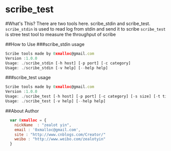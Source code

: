scribe_test
===========

#What's This?
    There are two tools here.  scribe_stdin and scribe_test.
    `scribe_stdin` is used to read log from stdin and send it to scribe
    `scribe_test`  is stree test tool to measure the throughput of scribe

##How to Use
###scribe_stdin usage
```javascript
Scribe tools made by 0xmalloc@gmail.com
Version :1.0.0
Usage: ./scribe_stdin [-h host] [-p port] [-c category]
Usage: ./scribe_stdin [-v help] [--help help]
```
###scribe_test usage
```javascript
Scribe tools made by 0xmalloc@gmail.com
Version :1.0.0
Usage: ./scribe_test [-h host] [-p port] [-c category] [-s size] [-t times]
Usage: ./scribe_test [-v help] [--help help]
```


##About Author

```javascript
  var 0xmalloc = {
    nickName  : "zealot yin",
    email : '0xmalloc@gmail.com',
    site : "http://www.cnblogs.com/Creator/"
    weibo : "http://www.weibo.com/zealotyin"
  }
```
